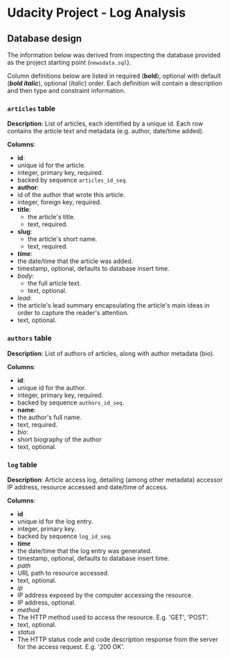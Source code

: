 # Udacity Project - Log Analysis
## Database design
The information below was derived from inspecting the database provided as the project starting point (`newsdata.sql`).

Column definitions below are listed in required (__bold__), optional with default (*__bold italic__*), optional (_italic_) order. Each definition will contain a description and then type and constraint information.

### `articles` table
__Description__: List of articles, each identified by a unique id. Each row contains the article text and metadata (e.g. author, date/time added).

__Columns__:
* __id__:
 * unique id for the article.
 * integer, primary key, required.
 * backed by sequence `articles_id_seq`.
* __author__:
 * id of the author that wrote this article.
 * integer, foreign key, required.
* __title__:
  * the article's title.
  * text, required.
* __slug__:
  * the article's short name.
  * text, required.
* *__time__*:
 * the date/time that the article was added.
 * timestamp, optional, defaults to database insert time.
* _body_:
  * the full article text.
  * text, optional.
* _lead_:
 * the article's lead summary encapsulating the article's main ideas in order to capture the reader's attention.
 * text, optional.

### `authors` table
__Description__: List of authors of articles, along with author metadata (bio).

__Columns__:
* __id__:
 * unique id for the author.
 * integer, primary key, required.
 * backed by sequence `authors_id_seq`.
* __name__:
 * the author's full name.
 * text, required.
* _bio_:
 * short biography of the author
 * text, optional.

### `log` table
__Description__: Article access log, detailing (among other metadata) accessor IP address, resource accessed and date/time of access.

__Columns__:
* __id__
 * unique id for the log entry.
 * integer, primary key.
 * backed by sequence `log_id_seq`.
* *__time__*
 * the date/time that the log entry was generated.
 * timestamp, optional, defaults to database insert time.
* _path_
 * URL path to resource accessed.
 * text, optional.
* _ip_
 * IP address exposed by the computer accessing the resource.
 * IP address, optional.
* _method_
 * The HTTP method used to access the resource. E.g. 'GET', 'POST'.
 * text, optional.
* _status_
 * The HTTP status code and code description response from the server for the access request. E.g. '200 OK'.
